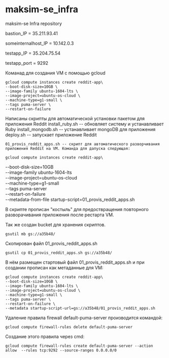 # maksim-se_infra
maksim-se Infra repository

bastion_IP = 35.211.93.41

someinternalhost_IP = 10.142.0.3

testapp_IP = 35.204.75.54

testapp_port = 9292

Команад для создания VM с помощью gcloud

    gcloud compute instances create reddit-app\
    --boot-disk-size=10GB \
    --image-family ubuntu-1604-lts \
    --image-project=ubuntu-os-cloud \
    --machine-type=g1-small \
    --tags puma-server \
    --restart-on-failure

Написаны скрипты для автоматической  установки пакетом для приложения Reddit
    install_ruby.sh -- обновляет систему и устанавливает Ruby
    install_mongodb.sh -- устанавливает mongoDB для приложения
    deploy.sh -- запускает приложение Reddit

    01_provis_reddit_apps.sh -- скрипт для автоматического разворчивания приложения Reddit на VM. Команда для дапуска следующая: 

    gcloud compute instances create reddit-app\
  --boot-disk-size=10GB \
  --image-family ubuntu-1604-lts \
  --image-project=ubuntu-os-cloud \
  --machine-type=g1-small \
  --tags puma-server \
  --restart-on-failure \
  --metadata-from-file startup-script=01_provis_reddit_apps.sh

В скрипте прописан "костыль" для предоствращения повторного разворачивания приложения после рестарта VM.

Так же создан bucket для хранения скриптов.

    gsutil mb gs://a35b48/

Скопирован файл 01_provis_reddit_apps.sh

    gsutil cp 01_provis_reddit_apps.sh gs://a35b48/

В нём размещен стартовый файл  01_provis_reddit_apps.sh  и при создании прописан как метаданные для VM:

    gcloud compute instances create reddit-app\
    --boot-disk-size=10GB \
    --image-family ubuntu-1604-lts \
    --image-project=ubuntu-os-cloud \
    --machine-type=g1-small \
    --tags puma-server \
    --restart-on-failure \
    --metadata startup-script-url=gs://a35b48/01_provis_reddit_apps.sh

Удаление правила firewall default-puma-server производится командой:

    gcloud compute firewall-rules delete default-puma-server

Создание этого правила через cmd:

    gcloud compute firewall-rules create default-puma-server --action allow  --rules tcp:9292 --source-ranges 0.0.0.0/0
